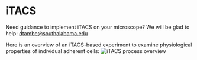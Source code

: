 # iTACS

Need guidance to implement iTACS on your microscope? We will be glad to help: dtambe@southalabama.edu

Here is an overview of an iTACS-based experiment to examine physiological properties of individual adherent cells:
![iTACS process overview](https://drive.google.com/file/d/1EHglk5hOLz7uZGn9vFZDMOHVCSbKuar_/view?usp=sharing)
